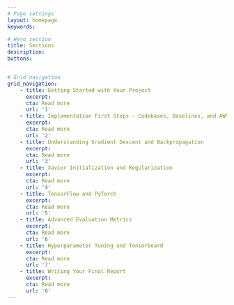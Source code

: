 ```yaml
---
# Page settings
layout: homepage
keywords:

# Hero section
title: Sections
description: 
buttons:


# Grid navigation
grid_navigation:
    - title: Getting Started with Your Project
      excerpt: 
      cta: Read more
      url: '1'
    - title: Implementation First Steps - Codebases, Baselines, and AWS
      excerpt: 
      cta: Read more
      url: '2'
    - title: Understanding Gradient Descent and Backpropagation
      excerpt: 
      cta: Read more
      url: '3'
    - title: Xavier Initialization and Regularization
      excerpt: 
      cta: Read more
      url: '4'
    - title: TensorFlow and PyTorch
      excerpt: 
      cta: Read more
      url: '5'
    - title: Advanced Evaluation Metrics
      excerpt: 
      cta: Read more
      url: '6'
    - title: Hyperparameter Tuning and Tensorboard
      excerpt: 
      cta: Read more
      url: '7'
    - title: Writing Your Final Report
      excerpt: 
      cta: Read more
      url: '8'
---
```

